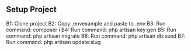 
## Setup Project

B1: Clone project
B2: Copy .envexample  and paste to .env
B3: Run command: composer i
B4: Run command: php artisan key:gen
B5: Run command: php artisan migrate
B6: Run command: php artisan db:seed
B7: Run command: php artisan update:slug
